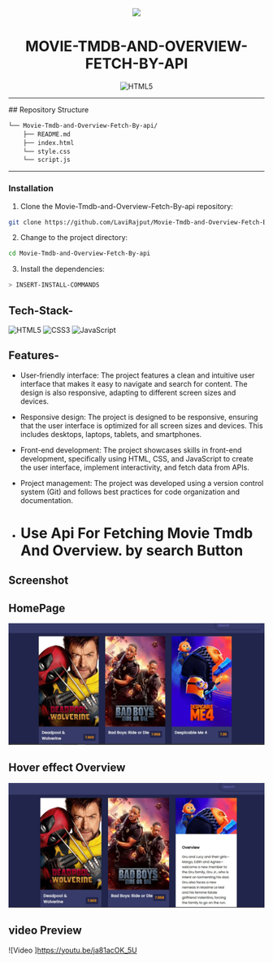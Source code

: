 <p align="center">
  <img src="https://cdn-icons-png.flaticon.com/512/6295/6295417.png" width="100" /> </p>
  <p align="center">
    <h1 align="center">MOVIE-TMDB-AND-OVERVIEW-FETCH-BY-API</h1>
</p>

<p align="center">
	<img src="https://img.shields.io/badge/HTML5-E34F26.svg?style=flat&logo=HTML5&logoColor=white" alt="HTML5">
</p>
<hr>
##  Repository Structure

```sh
└── Movie-Tmdb-and-Overview-Fetch-By-api/
    ├── README.md
    ├── index.html
    └── style.css
    └── script.js
```

---


###  Installation

1. Clone the Movie-Tmdb-and-Overview-Fetch-By-api repository:

```sh
git clone https://github.com/LaviRajput/Movie-Tmdb-and-Overview-Fetch-By-api.git
```

2. Change to the project directory:

```sh
cd Movie-Tmdb-and-Overview-Fetch-By-api
```

3. Install the dependencies:

```sh
> INSERT-INSTALL-COMMANDS
```


## Tech-Stack-

<div align="left">
<img alt="HTML5" src="https://img.shields.io/badge/html5-%23E34F26.svg?style=for-the-badge&logo=html5&logoColor=white"/>
<img alt="CSS3" src="https://img.shields.io/badge/css3-%231572B6.svg?style=for-the-badge&logo=css3&logoColor=white"/> 
<img alt="JavaScript" src="https://img.shields.io/badge/javascript-%23323330.svg?style=for-the-badge&logo=javascript&logoColor=%23F7DF1E"/>

</div>


## Features-

- User-friendly interface: The project features a clean and intuitive user interface that makes it easy to navigate and search for content. The design is also responsive, adapting to different screen sizes and devices.

- Responsive design: The project is designed to be responsive, ensuring that the user interface is optimized for all screen sizes and devices. This includes desktops, laptops, tablets, and smartphones.

- Front-end development: The project showcases skills in front-end development, specifically using HTML, CSS, and JavaScript to create the user interface, implement interactivity, and fetch data from APIs.

- Project management: The project was developed using a version control system (Git) and follows best practices for code organization and documentation.
- <h1>Use Api For Fetching Movie Tmdb And Overview. by search Button</h1>

## Screenshot

## HomePage
![alt text](<Home .jpg>)

## Hover effect Overview
![alt text](<Hover Overview.jpg>)

## video Preview

![Video ]https://youtu.be/ja81acOK_5U

